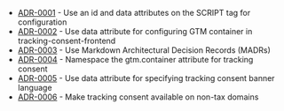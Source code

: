 

<!-- adrlog -->

- [ADR-0001](0001-use-id-and-data-attributes-for-configuration.md) - Use an id and data attributes on the SCRIPT tag for configuration
- [ADR-0002](0002-use-data-attribute-for-gtm-container.md) - Use data attribute for configuring GTM container in tracking-consent-frontend
- [ADR-0003](0003-use-markdown-architectural-decision-records.md) - Use Markdown Architectural Decision Records (MADRs)
- [ADR-0004](0004-namespace-the-gtm-container-attribute-for-tracking-consent.md) - Namespace the gtm.container attribute for tracking consent
- [ADR-0005](0005-use-data-attribute-for-language.md) - Use data attribute for specifying tracking consent banner language
- [ADR-0006](0006-make-tracking-consent-available-on-non-tax-domains.md) - Make tracking consent available on non-tax domains

<!-- adrlogstop -->




